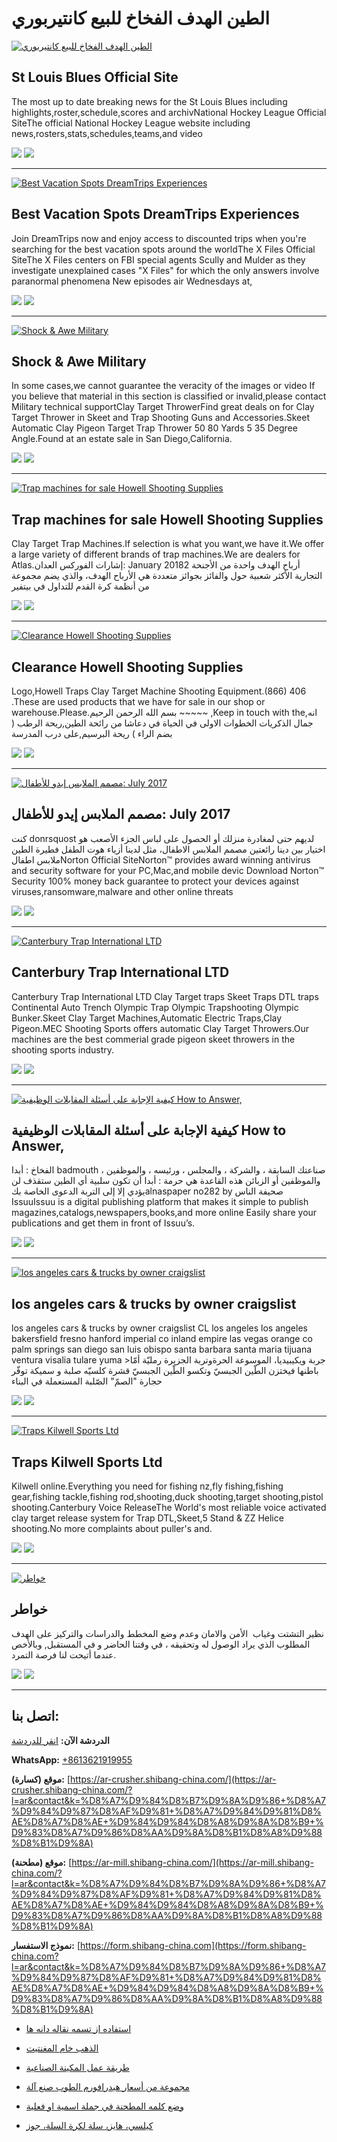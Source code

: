 # الطين الهدف الفخاخ للبيع كانتيربوري

<a href="https://swt.shibang-china.com/?l=ar&img&k=%D8%A7%D9%84%D8%B7%D9%8A%D9%86+%D8%A7%D9%84%D9%87%D8%AF%D9%81+%D8%A7%D9%84%D9%81%D8%AE%D8%A7%D8%AE+%D9%84%D9%84%D8%A8%D9%8A%D8%B9+%D9%83%D8%A7%D9%86%D8%AA%D9%8A%D8%B1%D8%A8%D9%88%D8%B1%D9%8A" target="_blank">![الطين الهدف الفخاخ للبيع كانتيربوري](http://static.shibang-china.com/all-800x300/563.jpg)</a>

## St Louis Blues Official Site
The most up to date breaking news for the St Louis Blues including highlights,roster,schedule,scores and archivNational Hockey League Official SiteThe official National Hockey League website including news,rosters,stats,schedules,teams,and video


<a href="https://whatsapp.shibangsoft.com/WhatsApp.php" target="_blank" title="WhatsApp">![](http://static.shibang-china.com/icon/whatsapp.png)</a> <a href="https://swt.shibang-china.com/?l=ar&icon&k=%D8%A7%D9%84%D8%B7%D9%8A%D9%86+%D8%A7%D9%84%D9%87%D8%AF%D9%81+%D8%A7%D9%84%D9%81%D8%AE%D8%A7%D8%AE+%D9%84%D9%84%D8%A8%D9%8A%D8%B9+%D9%83%D8%A7%D9%86%D8%AA%D9%8A%D8%B1%D8%A8%D9%88%D8%B1%D9%8A" target="_blank">![](http://static.shibang-china.com/icon/chat-ar.png)</a>

---

<a href="https://swt.shibang-china.com/?l=ar&img&k=%D8%A7%D9%84%D8%B7%D9%8A%D9%86+%D8%A7%D9%84%D9%87%D8%AF%D9%81+%D8%A7%D9%84%D9%81%D8%AE%D8%A7%D8%AE+%D9%84%D9%84%D8%A8%D9%8A%D8%B9+%D9%83%D8%A7%D9%86%D8%AA%D9%8A%D8%B1%D8%A8%D9%88%D8%B1%D9%8A" target="_blank">![Best Vacation Spots DreamTrips Experiences](http://static.shibang-china.com/all-800x300/480.jpg)</a>

## Best Vacation Spots DreamTrips Experiences
Join DreamTrips now and enjoy access to discounted trips when you're searching for the best vacation spots around the worldThe X Files Official SiteThe X Files centers on FBI special agents Scully and Mulder as they investigate unexplained cases "X Files" for which the only answers involve paranormal phenomena New episodes air Wednesdays at,


<a href="https://whatsapp.shibangsoft.com/WhatsApp.php" target="_blank" title="WhatsApp">![](http://static.shibang-china.com/icon/whatsapp.png)</a> <a href="https://swt.shibang-china.com/?l=ar&icon&k=%D8%A7%D9%84%D8%B7%D9%8A%D9%86+%D8%A7%D9%84%D9%87%D8%AF%D9%81+%D8%A7%D9%84%D9%81%D8%AE%D8%A7%D8%AE+%D9%84%D9%84%D8%A8%D9%8A%D8%B9+%D9%83%D8%A7%D9%86%D8%AA%D9%8A%D8%B1%D8%A8%D9%88%D8%B1%D9%8A" target="_blank">![](http://static.shibang-china.com/icon/chat-ar.png)</a>

---

<a href="https://swt.shibang-china.com/?l=ar&img&k=%D8%A7%D9%84%D8%B7%D9%8A%D9%86+%D8%A7%D9%84%D9%87%D8%AF%D9%81+%D8%A7%D9%84%D9%81%D8%AE%D8%A7%D8%AE+%D9%84%D9%84%D8%A8%D9%8A%D8%B9+%D9%83%D8%A7%D9%86%D8%AA%D9%8A%D8%B1%D8%A8%D9%88%D8%B1%D9%8A" target="_blank">![Shock & Awe Military](http://static.shibang-china.com/all-800x300/964.jpg)</a>

## Shock & Awe Military
In some cases,we cannot guarantee the veracity of the images or video If you believe that material in this section is classified or invalid,please contact Military technical supportClay Target ThrowerFind great deals on for Clay Target Thrower in Skeet and Trap Shooting Guns and Accessories.Skeet Automatic Clay Pigeon Target Trap Thrower 50 80 Yards 5 35 Degree Angle.Found at an estate sale in San Diego,California.


<a href="https://whatsapp.shibangsoft.com/WhatsApp.php" target="_blank" title="WhatsApp">![](http://static.shibang-china.com/icon/whatsapp.png)</a> <a href="https://swt.shibang-china.com/?l=ar&icon&k=%D8%A7%D9%84%D8%B7%D9%8A%D9%86+%D8%A7%D9%84%D9%87%D8%AF%D9%81+%D8%A7%D9%84%D9%81%D8%AE%D8%A7%D8%AE+%D9%84%D9%84%D8%A8%D9%8A%D8%B9+%D9%83%D8%A7%D9%86%D8%AA%D9%8A%D8%B1%D8%A8%D9%88%D8%B1%D9%8A" target="_blank">![](http://static.shibang-china.com/icon/chat-ar.png)</a>

---

<a href="https://swt.shibang-china.com/?l=ar&img&k=%D8%A7%D9%84%D8%B7%D9%8A%D9%86+%D8%A7%D9%84%D9%87%D8%AF%D9%81+%D8%A7%D9%84%D9%81%D8%AE%D8%A7%D8%AE+%D9%84%D9%84%D8%A8%D9%8A%D8%B9+%D9%83%D8%A7%D9%86%D8%AA%D9%8A%D8%B1%D8%A8%D9%88%D8%B1%D9%8A" target="_blank">![Trap machines for sale Howell Shooting Supplies](http://static.shibang-china.com/all-800x300/610.jpg)</a>

## Trap machines for sale Howell Shooting Supplies
Clay Target Trap Machines.If selection is what you want,we have it.We offer a large variety of different brands of trap machines.We are dealers for Atlas.إشارات الفوركس العدان: January 20182 أرباح الهدف واحدة من الأجنحة التجارية الأكثر شعبية حول والفائز بجوائز متعددة هي الأرباح الهدف، والذي يضم مجموعة من أنظمة كرة القدم للتداول في بيتفير


<a href="https://whatsapp.shibangsoft.com/WhatsApp.php" target="_blank" title="WhatsApp">![](http://static.shibang-china.com/icon/whatsapp.png)</a> <a href="https://swt.shibang-china.com/?l=ar&icon&k=%D8%A7%D9%84%D8%B7%D9%8A%D9%86+%D8%A7%D9%84%D9%87%D8%AF%D9%81+%D8%A7%D9%84%D9%81%D8%AE%D8%A7%D8%AE+%D9%84%D9%84%D8%A8%D9%8A%D8%B9+%D9%83%D8%A7%D9%86%D8%AA%D9%8A%D8%B1%D8%A8%D9%88%D8%B1%D9%8A" target="_blank">![](http://static.shibang-china.com/icon/chat-ar.png)</a>

---

<a href="https://swt.shibang-china.com/?l=ar&img&k=%D8%A7%D9%84%D8%B7%D9%8A%D9%86+%D8%A7%D9%84%D9%87%D8%AF%D9%81+%D8%A7%D9%84%D9%81%D8%AE%D8%A7%D8%AE+%D9%84%D9%84%D8%A8%D9%8A%D8%B9+%D9%83%D8%A7%D9%86%D8%AA%D9%8A%D8%B1%D8%A8%D9%88%D8%B1%D9%8A" target="_blank">![Clearance Howell Shooting Supplies](http://static.shibang-china.com/all-800x300/870.jpg)</a>

## Clearance Howell Shooting Supplies
Logo,Howell Traps Clay Target Machine Shooting Equipment.(866) 406 .These are used products that we have for sale in our shop or warehouse.Please.بسم الله الرحمن الرحيم ~~~~~ ,Keep in touch with the,انه جمال الذكريات الخطوات الاولى في الحياة في دعاشا من رائحة الطين,ريحة الرطب ( بضم الراء ) ريحة البرسيم,على درب المدرسة


<a href="https://whatsapp.shibangsoft.com/WhatsApp.php" target="_blank" title="WhatsApp">![](http://static.shibang-china.com/icon/whatsapp.png)</a> <a href="https://swt.shibang-china.com/?l=ar&icon&k=%D8%A7%D9%84%D8%B7%D9%8A%D9%86+%D8%A7%D9%84%D9%87%D8%AF%D9%81+%D8%A7%D9%84%D9%81%D8%AE%D8%A7%D8%AE+%D9%84%D9%84%D8%A8%D9%8A%D8%B9+%D9%83%D8%A7%D9%86%D8%AA%D9%8A%D8%B1%D8%A8%D9%88%D8%B1%D9%8A" target="_blank">![](http://static.shibang-china.com/icon/chat-ar.png)</a>

---

<a href="https://swt.shibang-china.com/?l=ar&img&k=%D8%A7%D9%84%D8%B7%D9%8A%D9%86+%D8%A7%D9%84%D9%87%D8%AF%D9%81+%D8%A7%D9%84%D9%81%D8%AE%D8%A7%D8%AE+%D9%84%D9%84%D8%A8%D9%8A%D8%B9+%D9%83%D8%A7%D9%86%D8%AA%D9%8A%D8%B1%D8%A8%D9%88%D8%B1%D9%8A" target="_blank">![مصمم الملابس إيدو للأطفال: July 2017](http://static.shibang-china.com/all-800x300/426.jpg)</a>

## مصمم الملابس إيدو للأطفال: July 2017
كنت donrsquost لديهم حتى لمغادرة منزلك أو الحصول على لباس الجزء الأصعب هو اختيار بين دينا رائعتين مصمم الملابس الاطفال، مثل لدينا أزياء هوت الطفل فطيرة الطين ملابس اطفالNorton Official SiteNorton™ provides award winning antivirus and security software for your PC,Mac,and mobile devic Download Norton™ Security 100% money back guarantee to protect your devices against viruses,ransomware,malware and other online threats


<a href="https://whatsapp.shibangsoft.com/WhatsApp.php" target="_blank" title="WhatsApp">![](http://static.shibang-china.com/icon/whatsapp.png)</a> <a href="https://swt.shibang-china.com/?l=ar&icon&k=%D8%A7%D9%84%D8%B7%D9%8A%D9%86+%D8%A7%D9%84%D9%87%D8%AF%D9%81+%D8%A7%D9%84%D9%81%D8%AE%D8%A7%D8%AE+%D9%84%D9%84%D8%A8%D9%8A%D8%B9+%D9%83%D8%A7%D9%86%D8%AA%D9%8A%D8%B1%D8%A8%D9%88%D8%B1%D9%8A" target="_blank">![](http://static.shibang-china.com/icon/chat-ar.png)</a>

---

<a href="https://swt.shibang-china.com/?l=ar&img&k=%D8%A7%D9%84%D8%B7%D9%8A%D9%86+%D8%A7%D9%84%D9%87%D8%AF%D9%81+%D8%A7%D9%84%D9%81%D8%AE%D8%A7%D8%AE+%D9%84%D9%84%D8%A8%D9%8A%D8%B9+%D9%83%D8%A7%D9%86%D8%AA%D9%8A%D8%B1%D8%A8%D9%88%D8%B1%D9%8A" target="_blank">![Canterbury Trap International LTD](http://static.shibang-china.com/all-800x300/610.jpg)</a>

## Canterbury Trap International LTD
Canterbury Trap International LTD Clay Target traps Skeet Traps DTL traps Continental Auto Trench Olympic Trap Olympic Trapshooting Olympic Bunker.Skeet Clay Target Machines,Automatic Electric Traps,Clay Pigeon.MEC Shooting Sports offers automatic Clay Target Throwers.Our machines are the best commerial grade pigeon skeet throwers in the shooting sports industry.


<a href="https://whatsapp.shibangsoft.com/WhatsApp.php" target="_blank" title="WhatsApp">![](http://static.shibang-china.com/icon/whatsapp.png)</a> <a href="https://swt.shibang-china.com/?l=ar&icon&k=%D8%A7%D9%84%D8%B7%D9%8A%D9%86+%D8%A7%D9%84%D9%87%D8%AF%D9%81+%D8%A7%D9%84%D9%81%D8%AE%D8%A7%D8%AE+%D9%84%D9%84%D8%A8%D9%8A%D8%B9+%D9%83%D8%A7%D9%86%D8%AA%D9%8A%D8%B1%D8%A8%D9%88%D8%B1%D9%8A" target="_blank">![](http://static.shibang-china.com/icon/chat-ar.png)</a>

---

<a href="https://swt.shibang-china.com/?l=ar&img&k=%D8%A7%D9%84%D8%B7%D9%8A%D9%86+%D8%A7%D9%84%D9%87%D8%AF%D9%81+%D8%A7%D9%84%D9%81%D8%AE%D8%A7%D8%AE+%D9%84%D9%84%D8%A8%D9%8A%D8%B9+%D9%83%D8%A7%D9%86%D8%AA%D9%8A%D8%B1%D8%A8%D9%88%D8%B1%D9%8A" target="_blank">![كيفية الإجابة على أسئلة المقابلات الوظيفية How to Answer,](http://static.shibang-china.com/all-800x300/1392.jpg)</a>

## كيفية الإجابة على أسئلة المقابلات الوظيفية How to Answer,
الفخاخ : أبدا badmouth صناعتك السابقة ، والشركة ، والمجلس ، ورئيسه ، والموظفين ، والموظفين أو الزبائن هذه القاعدة هي حرمة : أبدا أن تكون سلبية أي الطين ستقذف لن يؤدي إلا إلى التربة الدعوى الخاصة بكalnaspaper no282 by صحيفة الناس IssuuIssuu is a digital publishing platform that makes it simple to publish magazines,catalogs,newspapers,books,and more online Easily share your publications and get them in front of Issuu’s.


<a href="https://whatsapp.shibangsoft.com/WhatsApp.php" target="_blank" title="WhatsApp">![](http://static.shibang-china.com/icon/whatsapp.png)</a> <a href="https://swt.shibang-china.com/?l=ar&icon&k=%D8%A7%D9%84%D8%B7%D9%8A%D9%86+%D8%A7%D9%84%D9%87%D8%AF%D9%81+%D8%A7%D9%84%D9%81%D8%AE%D8%A7%D8%AE+%D9%84%D9%84%D8%A8%D9%8A%D8%B9+%D9%83%D8%A7%D9%86%D8%AA%D9%8A%D8%B1%D8%A8%D9%88%D8%B1%D9%8A" target="_blank">![](http://static.shibang-china.com/icon/chat-ar.png)</a>

---

<a href="https://swt.shibang-china.com/?l=ar&img&k=%D8%A7%D9%84%D8%B7%D9%8A%D9%86+%D8%A7%D9%84%D9%87%D8%AF%D9%81+%D8%A7%D9%84%D9%81%D8%AE%D8%A7%D8%AE+%D9%84%D9%84%D8%A8%D9%8A%D8%B9+%D9%83%D8%A7%D9%86%D8%AA%D9%8A%D8%B1%D8%A8%D9%88%D8%B1%D9%8A" target="_blank">![los angeles cars & trucks by owner craigslist](http://static.shibang-china.com/all-800x300/631.jpg)</a>

## los angeles cars & trucks by owner craigslist
los angeles cars & trucks by owner craigslist CL los angeles los angeles bakersfield fresno hanford imperial co inland empire las vegas orange co palm springs san diego san luis obispo santa barbara santa maria tijuana ventura visalia tulare yuma &gt;جربة ويكيبيديا، الموسوعة الحرةوتربة الجزيرة رمليّة أمّا باطنها فيختزن الطّين الجبسيّ وتكسو الطّين الجبسيّ قشرة كلسيّه صلبة و سميكة توفّر حجارة "الصمّ" الصّلبة المستعملة في البناء


<a href="https://whatsapp.shibangsoft.com/WhatsApp.php" target="_blank" title="WhatsApp">![](http://static.shibang-china.com/icon/whatsapp.png)</a> <a href="https://swt.shibang-china.com/?l=ar&icon&k=%D8%A7%D9%84%D8%B7%D9%8A%D9%86+%D8%A7%D9%84%D9%87%D8%AF%D9%81+%D8%A7%D9%84%D9%81%D8%AE%D8%A7%D8%AE+%D9%84%D9%84%D8%A8%D9%8A%D8%B9+%D9%83%D8%A7%D9%86%D8%AA%D9%8A%D8%B1%D8%A8%D9%88%D8%B1%D9%8A" target="_blank">![](http://static.shibang-china.com/icon/chat-ar.png)</a>

---

<a href="https://swt.shibang-china.com/?l=ar&img&k=%D8%A7%D9%84%D8%B7%D9%8A%D9%86+%D8%A7%D9%84%D9%87%D8%AF%D9%81+%D8%A7%D9%84%D9%81%D8%AE%D8%A7%D8%AE+%D9%84%D9%84%D8%A8%D9%8A%D8%B9+%D9%83%D8%A7%D9%86%D8%AA%D9%8A%D8%B1%D8%A8%D9%88%D8%B1%D9%8A" target="_blank">![Traps Kilwell Sports Ltd](http://static.shibang-china.com/all-800x300/102.jpg)</a>

## Traps Kilwell Sports Ltd
Kilwell online.Everything you need for fishing nz,fly fishing,fishing gear,fishing tackle,fishing rod,shooting,duck shooting,target shooting,pistol shooting.Canterbury Voice ReleaseThe World&#39;s most reliable voice activated clay target release system for Trap DTL,Skeet,5 Stand &amp; ZZ Helice shooting.No more complaints about puller&#39;s and.


<a href="https://whatsapp.shibangsoft.com/WhatsApp.php" target="_blank" title="WhatsApp">![](http://static.shibang-china.com/icon/whatsapp.png)</a> <a href="https://swt.shibang-china.com/?l=ar&icon&k=%D8%A7%D9%84%D8%B7%D9%8A%D9%86+%D8%A7%D9%84%D9%87%D8%AF%D9%81+%D8%A7%D9%84%D9%81%D8%AE%D8%A7%D8%AE+%D9%84%D9%84%D8%A8%D9%8A%D8%B9+%D9%83%D8%A7%D9%86%D8%AA%D9%8A%D8%B1%D8%A8%D9%88%D8%B1%D9%8A" target="_blank">![](http://static.shibang-china.com/icon/chat-ar.png)</a>

---

<a href="https://swt.shibang-china.com/?l=ar&img&k=%D8%A7%D9%84%D8%B7%D9%8A%D9%86+%D8%A7%D9%84%D9%87%D8%AF%D9%81+%D8%A7%D9%84%D9%81%D8%AE%D8%A7%D8%AE+%D9%84%D9%84%D8%A8%D9%8A%D8%B9+%D9%83%D8%A7%D9%86%D8%AA%D9%8A%D8%B1%D8%A8%D9%88%D8%B1%D9%8A" target="_blank">![خواطر](http://static.shibang-china.com/all-800x300/37.jpg)</a>

## خواطر
نظير التشتت وغياب &nbsp;الأمن والامان وعدم وضع المخطط والدراسات والتركيز على الهدف المطلوب الذي يراد الوصول له وتحقيقه ، في وقتنا الحاضر و في المستقبل,&nbsp;وبالأخص عندما أتيحت لنا فرصة التمرد.

<a href="https://whatsapp.shibangsoft.com/WhatsApp.php" target="_blank" title="WhatsApp">![](http://static.shibang-china.com/icon/whatsapp.png)</a> <a href="https://swt.shibang-china.com/?l=ar&icon&k=%D8%A7%D9%84%D8%B7%D9%8A%D9%86+%D8%A7%D9%84%D9%87%D8%AF%D9%81+%D8%A7%D9%84%D9%81%D8%AE%D8%A7%D8%AE+%D9%84%D9%84%D8%A8%D9%8A%D8%B9+%D9%83%D8%A7%D9%86%D8%AA%D9%8A%D8%B1%D8%A8%D9%88%D8%B1%D9%8A" target="_blank">![](http://static.shibang-china.com/icon/chat-ar.png)</a>

---
## اتصل بنا:

**الدردشة الآن:** [انقر للدردشة](https://swt.shibang-china.com?l=ar&contact&k=%D8%A7%D9%84%D8%B7%D9%8A%D9%86+%D8%A7%D9%84%D9%87%D8%AF%D9%81+%D8%A7%D9%84%D9%81%D8%AE%D8%A7%D8%AE+%D9%84%D9%84%D8%A8%D9%8A%D8%B9+%D9%83%D8%A7%D9%86%D8%AA%D9%8A%D8%B1%D8%A8%D9%88%D8%B1%D9%8A)

**WhatsApp:**  [+8613621919955](https://whatsapp.shibangsoft.com/WhatsApp.php)

**موقع (كسارة):** [https://ar-crusher.shibang-china.com/](https://ar-crusher.shibang-china.com/?l=ar&contact&k=%D8%A7%D9%84%D8%B7%D9%8A%D9%86+%D8%A7%D9%84%D9%87%D8%AF%D9%81+%D8%A7%D9%84%D9%81%D8%AE%D8%A7%D8%AE+%D9%84%D9%84%D8%A8%D9%8A%D8%B9+%D9%83%D8%A7%D9%86%D8%AA%D9%8A%D8%B1%D8%A8%D9%88%D8%B1%D9%8A)

**موقع (مطحنة):** [https://ar-mill.shibang-china.com/](https://ar-mill.shibang-china.com/?l=ar&contact&k=%D8%A7%D9%84%D8%B7%D9%8A%D9%86+%D8%A7%D9%84%D9%87%D8%AF%D9%81+%D8%A7%D9%84%D9%81%D8%AE%D8%A7%D8%AE+%D9%84%D9%84%D8%A8%D9%8A%D8%B9+%D9%83%D8%A7%D9%86%D8%AA%D9%8A%D8%B1%D8%A8%D9%88%D8%B1%D9%8A)

**نموذج الاستفسار:** [https://form.shibang-china.com](https://form.shibang-china.com?l=ar&contact&k=%D8%A7%D9%84%D8%B7%D9%8A%D9%86+%D8%A7%D9%84%D9%87%D8%AF%D9%81+%D8%A7%D9%84%D9%81%D8%AE%D8%A7%D8%AE+%D9%84%D9%84%D8%A8%D9%8A%D8%B9+%D9%83%D8%A7%D9%86%D8%AA%D9%8A%D8%B1%D8%A8%D9%88%D8%B1%D9%8A)

* [استفاده از تسمه نقاله دانه ها](../35/%D8%A7%D8%B3%D8%AA%D9%81%D8%A7%D8%AF%D9%87%20%D8%A7%D8%B2%20%D8%AA%D8%B3%D9%85%D9%87%20%D9%86%D9%82%D8%A7%D9%84%D9%87%20%D8%AF%D8%A7%D9%86%D9%87%20%D9%87%D8%A7.md)

* [الذهب خام المغنتيت](../34/%D8%A7%D9%84%D8%B0%D9%87%D8%A8%20%D8%AE%D8%A7%D9%85%20%D8%A7%D9%84%D9%85%D8%BA%D9%86%D8%AA%D9%8A%D8%AA.md)

* [طريقة عمل المكينة الصناعية](../35/%D8%B7%D8%B1%D9%8A%D9%82%D8%A9%20%D8%B9%D9%85%D9%84%20%D8%A7%D9%84%D9%85%D9%83%D9%8A%D9%86%D8%A9%20%D8%A7%D9%84%D8%B5%D9%86%D8%A7%D8%B9%D9%8A%D8%A9.md)

* [مجموعة من أسعار هيدرافورم الطوب صنع آلة](../31/%D9%85%D8%AC%D9%85%D9%88%D8%B9%D8%A9%20%D9%85%D9%86%20%D8%A3%D8%B3%D8%B9%D8%A7%D8%B1%20%D9%87%D9%8A%D8%AF%D8%B1%D8%A7%D9%81%D9%88%D8%B1%D9%85%20%D8%A7%D9%84%D8%B7%D9%88%D8%A8%20%D8%B5%D9%86%D8%B9%20%D8%A2%D9%84%D8%A9.md)

* [وضع كلمه المطحنة في جملة اسمية او فعلية](../32/%D9%88%D8%B6%D8%B9%20%D9%83%D9%84%D9%85%D9%87%20%D8%A7%D9%84%D9%85%D8%B7%D8%AD%D9%86%D8%A9%20%D9%81%D9%8A%20%D8%AC%D9%85%D9%84%D8%A9%20%D8%A7%D8%B3%D9%85%D9%8A%D8%A9%20%D8%A7%D9%88%20%D9%81%D8%B9%D9%84%D9%8A%D8%A9.md)

* [كيلسي، هايز، سلة لكرة السلة، جوز](../33/%D9%83%D9%8A%D9%84%D8%B3%D9%8A%D8%8C%20%D9%87%D8%A7%D9%8A%D8%B2%D8%8C%20%D8%B3%D9%84%D8%A9%20%D9%84%D9%83%D8%B1%D8%A9%20%D8%A7%D9%84%D8%B3%D9%84%D8%A9%D8%8C%20%D8%AC%D9%88%D8%B2.md)
